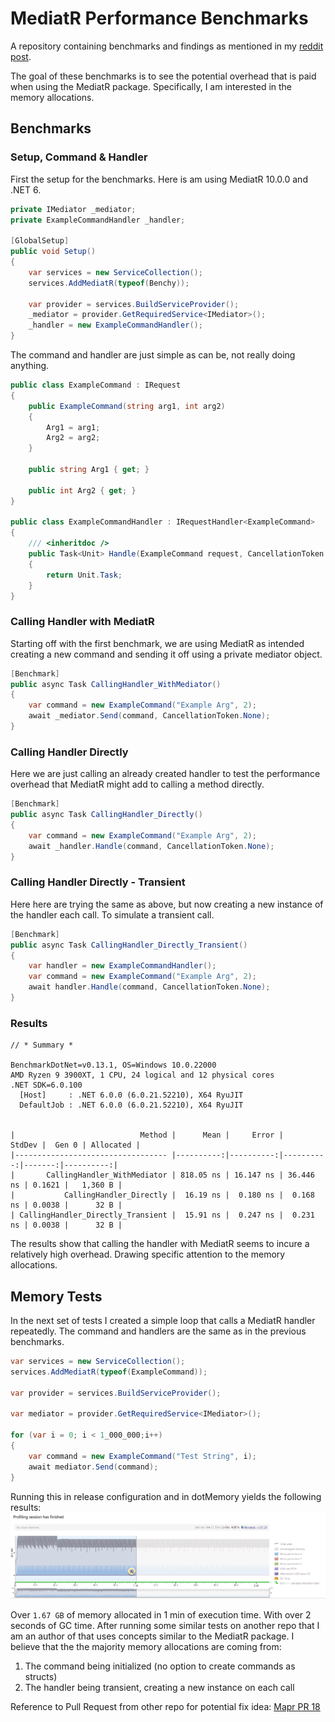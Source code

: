 # MediatR Performance Benchmarks

A repository containing benchmarks and findings as mentioned in my [reddit post](https://www.reddit.com/r/csharp/comments/rxxg5m/mediatr_performance_benchmarks/).

The goal of these benchmarks is to see the potential overhead that is paid when 
using the MediatR package. Specifically, I am interested in the memory allocations.

## Benchmarks

### Setup, Command & Handler
First the setup for the benchmarks. Here is am using MediatR 10.0.0 and .NET 6.
```c#
private IMediator _mediator;
private ExampleCommandHandler _handler;

[GlobalSetup]
public void Setup()
{
    var services = new ServiceCollection();
    services.AddMediatR(typeof(Benchy));

    var provider = services.BuildServiceProvider();
    _mediator = provider.GetRequiredService<IMediator>();
    _handler = new ExampleCommandHandler();
}
```

The command and handler are just simple as can be, not really doing anything.
```c#
public class ExampleCommand : IRequest
{
    public ExampleCommand(string arg1, int arg2)
    {
        Arg1 = arg1;
        Arg2 = arg2;
    }
    
    public string Arg1 { get; }
    
    public int Arg2 { get; }
}

public class ExampleCommandHandler : IRequestHandler<ExampleCommand>
{
    /// <inheritdoc />
    public Task<Unit> Handle(ExampleCommand request, CancellationToken cancellationToken)
    {
        return Unit.Task;
    }
}
```

### Calling Handler with MediatR
Starting off with the first benchmark, we are using MediatR as intended creating a new command
and sending it off using a private mediator object.
```c#
[Benchmark]
public async Task CallingHandler_WithMediator()
{
    var command = new ExampleCommand("Example Arg", 2);
    await _mediator.Send(command, CancellationToken.None);
}
```

### Calling Handler Directly
Here we are just calling an already created handler to test the performance overhead
that MediatR might add to calling a method directly.
```c#
[Benchmark]
public async Task CallingHandler_Directly()
{
    var command = new ExampleCommand("Example Arg", 2);
    await _handler.Handle(command, CancellationToken.None);
}
```

### Calling Handler Directly - Transient
Here here are trying the same as above, but now creating a new instance 
of the handler each call. To simulate a transient call.
```c#
[Benchmark]
public async Task CallingHandler_Directly_Transient()
{
    var handler = new ExampleCommandHandler();
    var command = new ExampleCommand("Example Arg", 2);
    await handler.Handle(command, CancellationToken.None);
}
```

### Results
```
// * Summary *

BenchmarkDotNet=v0.13.1, OS=Windows 10.0.22000
AMD Ryzen 9 3900XT, 1 CPU, 24 logical and 12 physical cores
.NET SDK=6.0.100
  [Host]     : .NET 6.0.0 (6.0.21.52210), X64 RyuJIT
  DefaultJob : .NET 6.0.0 (6.0.21.52210), X64 RyuJIT


|                            Method |      Mean |     Error |    StdDev |  Gen 0 | Allocated |
|---------------------------------- |----------:|----------:|----------:|-------:|----------:|
|       CallingHandler_WithMediator | 818.05 ns | 16.147 ns | 36.446 ns | 0.1621 |   1,360 B |
|           CallingHandler_Directly |  16.19 ns |  0.180 ns |  0.168 ns | 0.0038 |      32 B |
| CallingHandler_Directly_Transient |  15.91 ns |  0.247 ns |  0.231 ns | 0.0038 |      32 B |

```

The results show that calling the handler with MediatR seems to incure a relatively 
high overhead. Drawing specific attention to the memory allocations.

## Memory Tests
In the next set of tests I created a simple loop that calls a MediatR handler repeatedly. The command 
and handlers are the same as in the previous benchmarks.

```c#
var services = new ServiceCollection();
services.AddMediatR(typeof(ExampleCommand));

var provider = services.BuildServiceProvider();

var mediator = provider.GetRequiredService<IMediator>();

for (var i = 0; i < 1_000_000;i++)
{
    var command = new ExampleCommand("Test String", i);
    await mediator.Send(command);
}
```

Running this in release configuration and in dotMemory yields the following results:
![img.png](img.png)

Over `1.67 GB` of memory allocated in 1 min of execution time. With over 2 seconds of GC time.
After running some similar tests on another repo that I am an author of that uses concepts similar 
to the MediatR package. I believe that the the majority memory allocations are coming from:

1. The command being initialized (no option to create commands as structs)
2. The handler being transient, creating a new instance on each call

Reference to Pull Request from other repo for potential fix idea: [Mapr PR 18](https://github.com/rena0157/mapr/pull/18)